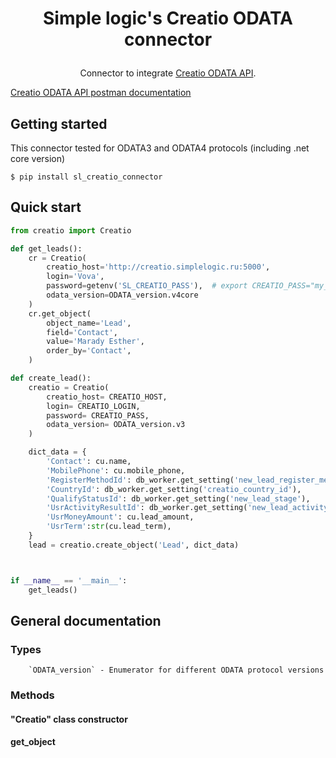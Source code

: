 # <p align="center">Simple logic's Creatio ODATA connector</p>
<p align="center">Connector to integrate <a href="https://academy.creatio.com/docs/developer/integrations_and_api/data_services/odata/overview">Creatio ODATA API</a>.</p>
<p><a href="https://documenter.getpostman.com/view/10204500/SztHX5Qb">Creatio ODATA API postman documentation</a></p>

## Getting started

This connector tested for ODATA3 and ODATA4 protocols (including .net core version)

```
$ pip install sl_creatio_connector
```

## Quick start

```python
from creatio import Creatio

def get_leads():
    cr = Creatio(
        creatio_host='http://creatio.simplelogic.ru:5000',
        login='Vova',
        password=getenv('SL_CREATIO_PASS'),  # export CREATIO_PASS="my_massword"
        odata_version=ODATA_version.v4core
    )
    cr.get_object(
        object_name='Lead',
        field='Contact',
        value='Marady Esther',
        order_by='Contact',
    )

def create_lead():
    creatio = Creatio(
        creatio_host= CREATIO_HOST,
        login= CREATIO_LOGIN,
        password= CREATIO_PASS,
        odata_version= ODATA_version.v3
    )

    dict_data = {
        'Contact': cu.name,
        'MobilePhone': cu.mobile_phone,
        'RegisterMethodId': db_worker.get_setting('new_lead_register_method'),
        'CountryId': db_worker.get_setting('creatio_country_id'),
        'QualifyStatusId': db_worker.get_setting('new_lead_stage'),
        'UsrActivityResultId': db_worker.get_setting('new_lead_activity_result'),
        'UsrMoneyAmount': cu.lead_amount,
        'UsrTerm':str(cu.lead_term),
    }
    lead = creatio.create_object('Lead', dict_data)



if __name__ == '__main__':
    get_leads()

```
## General documentation

### Types

        `ODATA_version` - Enumerator for different ODATA protocol versions

### Methods

#### "Creatio" class constructor

#### get_object



